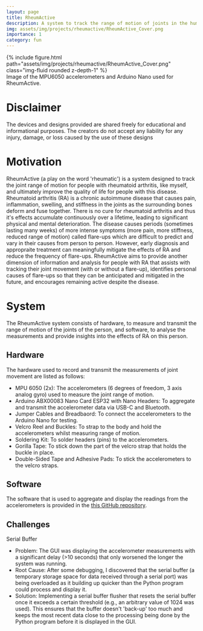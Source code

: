 ```yaml
---
layout: page
title: RheumActive
description: A system to track the range of motion of joints in the human body, particularly for people with rheumatoid arthritis.
img: assets/img/projects/rheumactive/RheumActive_Cover.png
importance: 1
category: fun
---
```


<div class="row mt-3">
    <div class="col-sm mt-3 mt-md-0">
        {% include figure.html path="assets/img/projects/rheumactive/RheumActive_Cover.png" class="img-fluid rounded z-depth-1" %}
    </div>
</div>
<div class="caption">
    Image of the MPU6050 accelerometers and Arduino Nano used for RheumActive.
</div>

# Disclaimer

The devices and designs provided are shared freely for educational and informational purposes. The creators do not accept any liability for any injury, damage, or loss caused by the use of these designs

# Motivation

RheumActive (a play on the word 'rheumatic') is a system designed to track the joint range of motion for people with rheumatoid arthritis, like myself, and ultimately improve the quality of life for people with this disease. Rheumatoid arthritis (RA) is a chronic autoimmune disease that causes pain, inflammation, swelling, and stiffness in the joints as the surrounding bones deform and fuse together. There is no cure for rheumatoid arthritis and thus it's effects accumulate continuously over a lifetime, leading to significant physical and mental deterioration. The disease causes periods (sometimes lasting many weeks) of more intense symptoms (more pain, more stiffness, reduced range of motion) called flare-ups which are difficult to predict and vary in their causes from person to person. However, early diagnosis and appropraite treatment can meaningfully mitigate the effects of RA and reduce the frequency of flare-ups. RheumActive aims to provide another dimension of information and analysis for people with RA that assists with tracking their joint movement (with or without a flare-up), identifies personal causes of flare-ups so that they can be anticipated and mitigated in the future, and encourages remaining active despite the disease.

# System

The RheumActive system consists of hardware, to measure and transmit the range of motion of the joints of the person, and software, to analyse the measurements and provide insights into the effects of RA on this person.

## Hardware

The hardware used to record and transmit the measurements of joint movement are listed as follows:

* MPU 6050 (2x): The accelerometers (6 degrees of freedom, 3 axis analog gyro) used to measure the joint range of motion. 
* Arduino ABX00083 Nano Card ESP32 with Nano Headers: To aggregate and transmit the accelerometer data via USB-C and Bluetooth.
* Jumper Cables and Breadbaord: To connect the accelerometers to the Arduino Nano for testing.
* Velcro Reel and Buckles: To strap to the body and hold the accelerometers whilst measuring range of motion.
* Soldering Kit: To solder headers (pins) to the accelerometers.
* Gorilla Tape: To stick down the part of the velcro strap that holds the buckle in place.
* Double-Sided Tape and Adhesive Pads: To stick the accelerometers to the velcro straps.

## Software

The software that is used to aggregate and display the readings from the accelerometers is provided in the [this GitHub repository](https://github.com/patrickcapaldo/rheumactive). 

## Challenges

Serial Buffer
- Problem: The GUI was displaying the accelerometer measurements with a significant delay (>10 seconds) that only worsened the longer the system was running.
- Root Cause: After some debugging, I discovered that the serial buffer (a temporary storage space for data received through a serial port) was being overloaded as it building up quicker than the Python program could process and display it.
- Solution: Implementing a serial buffer flusher that resets the serial buffer once it exceeds a certain threshold (e.g., an arbitrary value of 1024 was used). This ensures that the buffer doesn't 'back-up' too much and keeps the most recent data close to the processing being done by the Python program before it is displayed in the GUI.
